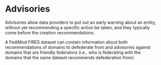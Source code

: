 # Advisories

Advisories allow data providers to put out an early warning about an entity, without yet recommending a specific action be taken, and they typically come before the creation recommendations.

A FediMod FIRES dataset can contain information about both recommendations of domains to defederate from and advisories against domains that are friendly federators (i.e., who is federating with the domains that the same dataset recommends defederation from).
